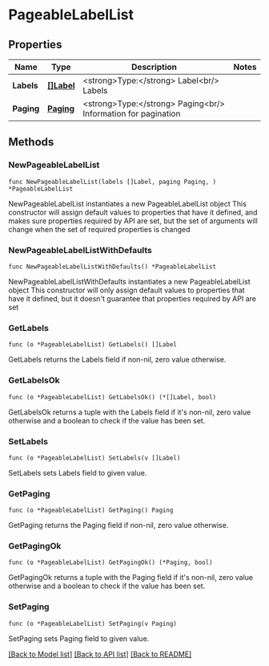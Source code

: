 # PageableLabelList

## Properties

Name | Type | Description | Notes
------------ | ------------- | ------------- | -------------
**Labels** | [**[]Label**](Label.md) | &lt;strong&gt;Type:&lt;/strong&gt; Label&lt;br/&gt; Labels | 
**Paging** | [**Paging**](Paging.md) | &lt;strong&gt;Type:&lt;/strong&gt; Paging&lt;br/&gt; Information for pagination | 

## Methods

### NewPageableLabelList

`func NewPageableLabelList(labels []Label, paging Paging, ) *PageableLabelList`

NewPageableLabelList instantiates a new PageableLabelList object
This constructor will assign default values to properties that have it defined,
and makes sure properties required by API are set, but the set of arguments
will change when the set of required properties is changed

### NewPageableLabelListWithDefaults

`func NewPageableLabelListWithDefaults() *PageableLabelList`

NewPageableLabelListWithDefaults instantiates a new PageableLabelList object
This constructor will only assign default values to properties that have it defined,
but it doesn't guarantee that properties required by API are set

### GetLabels

`func (o *PageableLabelList) GetLabels() []Label`

GetLabels returns the Labels field if non-nil, zero value otherwise.

### GetLabelsOk

`func (o *PageableLabelList) GetLabelsOk() (*[]Label, bool)`

GetLabelsOk returns a tuple with the Labels field if it's non-nil, zero value otherwise
and a boolean to check if the value has been set.

### SetLabels

`func (o *PageableLabelList) SetLabels(v []Label)`

SetLabels sets Labels field to given value.


### GetPaging

`func (o *PageableLabelList) GetPaging() Paging`

GetPaging returns the Paging field if non-nil, zero value otherwise.

### GetPagingOk

`func (o *PageableLabelList) GetPagingOk() (*Paging, bool)`

GetPagingOk returns a tuple with the Paging field if it's non-nil, zero value otherwise
and a boolean to check if the value has been set.

### SetPaging

`func (o *PageableLabelList) SetPaging(v Paging)`

SetPaging sets Paging field to given value.



[[Back to Model list]](../README.md#documentation-for-models) [[Back to API list]](../README.md#documentation-for-api-endpoints) [[Back to README]](../README.md)


